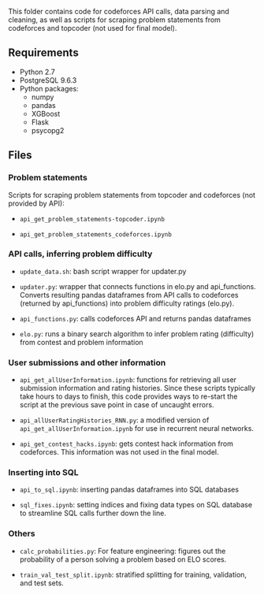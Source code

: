 This folder contains code for codeforces API calls, data parsing and cleaning, as well as scripts for scraping problem statements from codeforces and topcoder (not used for final model).

## Requirements
- Python 2.7
- PostgreSQL 9.6.3
- Python packages:
	- numpy
	- pandas
	- XGBoost
	- Flask
	- psycopg2
	

## Files



### Problem statements
Scripts for scraping problem statements from topcoder and codeforces (not provided by API):


- ```api_get_problem_statements-topcoder.ipynb```

- ```api_get_problem_statements_codeforces.ipynb```


### API calls, inferring problem difficulty


- ```update_data.sh```: bash script wrapper for updater.py

- ```updater.py```: wrapper that connects functions in elo.py and api_functions. Converts resulting pandas dataframes from API calls to codeforces (returned by api_functions) into problem difficulty ratings (elo.py).

- ```api_functions.py```: calls codeforces API and returns pandas dataframes

- ```elo.py```: runs a binary search algorithm to infer problem rating (difficulty) from contest and problem information


### User submissions and other information


- ```api_get_allUserInformation.ipynb```: functions for retrieving all user submission information and rating histories. Since these scripts typically take hours to days to finish, this code provides ways to re-start the script at the previous save point in case of uncaught errors.

- ```api_allUserRatingHistories_RNN.py```: a modified version of ```api_get_allUserInformation.ipynb``` for use in recurrent neural networks.

- ```api_get_contest_hacks.ipynb```: gets contest hack information from codeforces. This information was not used in the final model.


### Inserting into SQL


- ```api_to_sql.ipynb```: inserting pandas dataframes into SQL databases

- ```sql_fixes.ipynb```: setting indices and fixing data types on SQL database to streamline SQL calls further down the line.


### Others

- ```calc_probabilities.py```: For feature engineering: figures out the probability of a person solving a problem based on ELO scores.

- ```train_val_test_split.ipynb```: stratified splitting for training, validation, and test sets.
